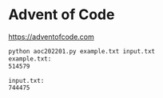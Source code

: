 # Advent of Code

https://adventofcode.com

```bash
python aoc202201.py example.txt input.txt
example.txt:
514579

input.txt:
744475
```